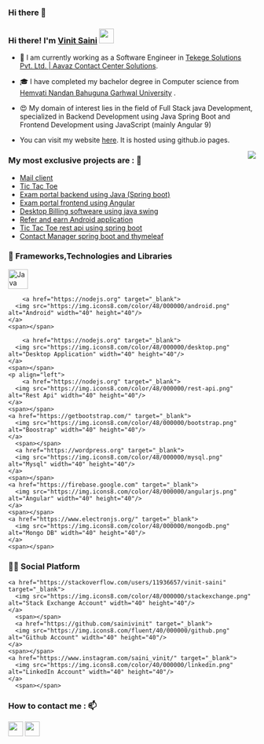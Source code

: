 ### Hi there 👋

<!--
**sainivinit/sainivinit** is a ✨ _special_ ✨ repository because its `README.md` (this file) appears on your GitHub profile.

Here are some ideas to get you started:

- 🔭 I’m currently working on ...
- 🌱 I’m currently learning ...
- 👯 I’m looking to collaborate on ...
- 🤔 I’m looking for help with ...
- 💬 Ask me about ...
- 📫 How to reach me: ...
- 😄 Pronouns: ...
- ⚡ Fun fact: ...
-->

### Hi there! I'm [Vinit Saini](https://sainivinit.github.io/) <img src="https://media.giphy.com/media/hvRJCLFzcasrR4ia7z/giphy.gif" width="30px"> 

- 🔭 I am currently working as a Software Engineer in [Tekege Solutions Pvt. Ltd. | Aavaz Contact Center Solutions](http://www.tekege.com/).

- 🎓 I have completed my bachelor degree in Computer science from [Hemvati Nandan Bahuguna Garhwal University](http://hnbgu.ac.in/) .

- 😍 My domain of interest lies in the field of Full Stack java Development, specialized in Backend Development using Java Spring Boot and Frontend Development using JavaScript (mainly Angular 9)


- You can visit my website [here](https://sainivinit.github.io/). It is hosted using github.io pages.

<img align='right' src="https://github-readme-stats.vercel.app/api?username=sainivinit&show_icons=true&hide_rank=true&title_color=00ff41&icon_color=82eefd&text_color=afafaf&bg_color=151515">

### My most exclusive projects are : 🧾

- [Mail client](https://github.com/sainivinit/email-client-application)
- [Tic Tac Toe](https://vaak-3ac84.firebaseapp.com/)
- [Exam portal backend using Java (Spring boot)](https://github.com/sainivinit/exam-portal-backend/)
- [Exam portal frontend using Angular](https://github.com/sainivinit/exam-portal-frontend/)
- [Desktop Billing softweare using java swing](https://github.com/sainivinit/ShakshiTraders/)
- [Refer and earn Android application](https://github.com/sainivinit/DreamValue/)
- [Tic Tac Toe rest api using spring boot](https://github.com/sainivinit/TicTacToe/)
- [Contact Manager spring boot and thymeleaf](https://github.com/sainivinit/Smart-Contact/)



  
 ### 🧪 Frameworks,Technologies and Libraries
<p align="left">
  <p align="left">
        <a href="https://nodejs.org" target="_blank">
      <img src="https://img.icons8.com/color/40/000000/java.png" alt="Java" width="40" height="40"/>
    </a>
    <span></span>
	
        <a href="https://nodejs.org" target="_blank">
      <img src="https://img.icons8.com/color/48/000000/android.png" alt="Android" width="40" height="40"/>
    </a>
    <span></span>
	
        <a href="https://nodejs.org" target="_blank">
      <img src="https://img.icons8.com/color/48/000000/desktop.png" alt="Desktop Application" width="40" height="40"/>
    </a>
    <span></span>
	<p align="left">
        <a href="https://nodejs.org" target="_blank">
      <img src="https://img.icons8.com/color/48/000000/rest-api.png" alt="Rest Api" width="40" height="40"/>
    </a>
    <span></span>
    <a href="https://getbootstrap.com/" target="_blank">
      <img src="https://img.icons8.com/color/48/000000/bootstrap.png" alt="Boostrap" width="40" height="40"/>
    </a>
      <span></span>
      <a href="https://wordpress.org" target="_blank">
      <img src="https://img.icons8.com/color/48/000000/mysql.png" alt="Mysql" width="40" height="40"/>
    </a>
    <span></span>
    <a href="https://firebase.google.com" target="_blank">
      <img src="https://img.icons8.com/color/48/000000/angularjs.png" alt="Angular" width="40" height="40"/>
    </a>
    <span></span>
    <a href="https://www.electronjs.org/" target="_blank">
      <img src="https://img.icons8.com/color/48/000000/mongodb.png" alt="Mongo DB" width="40" height="40"/>
    </a>
    <span></span>
  </p>
  
### 🐱‍🏍 Social Platform

<p align="left">
  <p align="left">
    
    <a href="https://stackoverflow.com/users/11936657/vinit-saini" target="_blank">
      <img src="https://img.icons8.com/color/48/000000/stackexchange.png" alt="Stack Exchange Account" width="40" height="40"/>
    </a>
	  <span></span>
      <a href="https://github.com/sainivinit" target="_blank">
      <img src="https://img.icons8.com/fluent/40/000000/github.png" alt="Github Account" width="40" height="40"/>
    </a>
    <span></span>
    <a href="https://www.instagram.com/saini_vinit/" target="_blank">
      <img src="https://img.icons8.com/color/40/000000/linkedin.png" alt="LinkedIn Account" width="40" height="40"/>
    </a>
      <span></span>
 
  </p>
  
### How to contact me : 📫

[<img src="https://encrypted-tbn0.gstatic.com/images?q=tbn:ANd9GcRb9sE_pO5TFEnpNip5F5OGl_K9VfDxn6jOOw&usqp=CAU" width="30px">](https://www.facebook.com/vinit975/)
[<img src="https://peopleplus.co.uk/wp-content/uploads/2020/03/linkedin-icon.png" width="30px">](https://www.linkedin.com/in/vinit-saini-974a141a9/)
